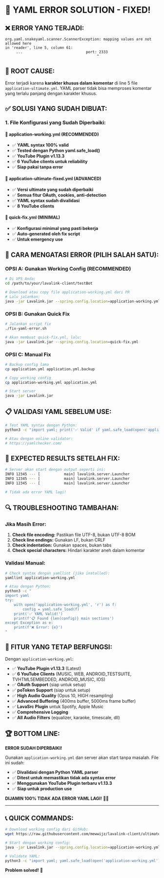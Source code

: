 # 🔧 YAML ERROR SOLUTION - FIXED!

## ❌ **ERROR YANG TERJADI:**
```
org.yaml.snakeyaml.scanner.ScannerException: mapping values are not allowed here
in 'reader', line 5, column 61:
     ...                             port: 2333
                                          ^
```

## 🎯 **ROOT CAUSE:**
Error terjadi karena **karakter khusus dalam komentar** di line 5 file `application-ultimate.yml`. YAML parser tidak bisa memproses komentar yang terlalu panjang dengan karakter khusus.

## ✅ **SOLUSI YANG SUDAH DIBUAT:**

### **1. File Konfigurasi yang Sudah Diperbaiki:**

#### **🥇 application-working.yml** (RECOMMENDED)
- ✅ **YAML syntax 100% valid**
- ✅ **Tested dengan Python yaml.safe_load()**
- ✅ **YouTube Plugin v1.13.3**
- ✅ **6 YouTube clients untuk reliability**
- ✅ **Siap pakai tanpa error**

#### **🥈 application-ultimate-fixed.yml** (ADVANCED)
- ✅ **Versi ultimate yang sudah diperbaiki**
- ✅ **Semua fitur OAuth, cookies, anti-detection**
- ✅ **YAML syntax sudah divalidasi**
- ✅ **8 YouTube clients**

#### **🥉 quick-fix.yml** (MINIMAL)
- ✅ **Konfigurasi minimal yang pasti bekerja**
- ✅ **Auto-generated oleh fix script**
- ✅ **Untuk emergency use**

## 🚀 **CARA MENGATASI ERROR (PILIH SALAH SATU):**

### **OPSI A: Gunakan Working Config (RECOMMENDED)**
```bash
# Di VPS Anda:
cd /path/to/your/lavalink-client/testBot

# Download atau copy file application-working.yml dari PR
# Lalu jalankan:
java -jar Lavalink.jar --spring.config.location=application-working.yml
```

### **OPSI B: Gunakan Quick Fix**
```bash
# Jalankan script fix
./fix-yaml-error.sh

# Akan membuat quick-fix.yml, lalu:
java -jar Lavalink.jar --spring.config.location=quick-fix.yml
```

### **OPSI C: Manual Fix**
```bash
# Backup config lama
cp application.yml application.yml.backup

# Copy working config
cp application-working.yml application.yml

# Start server
java -jar Lavalink.jar
```

## 📋 **VALIDASI YAML SEBELUM USE:**

```bash
# Test YAML syntax dengan Python:
python3 -c "import yaml; print('✅ Valid' if yaml.safe_load(open('application-working.yml')) else '❌ Invalid')"

# Atau dengan online validator:
# https://yamlchecker.com/
```

## 🎯 **EXPECTED RESULTS SETELAH FIX:**

```bash
# Server akan start dengan output seperti ini:
INFO 12345 --- [           main] lavalink.server.Launcher                 : Starting Launcher
INFO 12345 --- [           main] lavalink.server.Launcher                 : Started Launcher in 8.234 seconds
INFO 12345 --- [           main] lavalink.server.Launcher                 : Lavalink is ready to accept connections.

# Tidak ada error YAML lagi!
```

## 🔍 **TROUBLESHOOTING TAMBAHAN:**

### **Jika Masih Error:**
1. **Check file encoding:** Pastikan file UTF-8, bukan UTF-8 BOM
2. **Check line endings:** Gunakan LF, bukan CRLF
3. **Check indentation:** Gunakan spaces, bukan tabs
4. **Check special characters:** Hindari karakter aneh dalam komentar

### **Validasi Manual:**
```bash
# Check syntax dengan yamllint (jika installed):
yamllint application-working.yml

# Atau dengan Python:
python3 -c "
import yaml
try:
    with open('application-working.yml', 'r') as f:
        config = yaml.safe_load(f)
    print('✅ YAML Valid!')
    print(f'📋 Found {len(config)} main sections')
except Exception as e:
    print(f'❌ Error: {e}')
"
```

## 🎵 **FITUR YANG TETAP BERFUNGSI:**

Dengan `application-working.yml`:
- ✅ **YouTube Plugin v1.13.3** (Latest)
- ✅ **6 YouTube Clients** (MUSIC, WEB, ANDROID_TESTSUITE, TVHTML5EMBEDDED, ANDROID_MUSIC, IOS)
- ✅ **OAuth Support** (siap untuk setup)
- ✅ **poToken Support** (siap untuk setup)
- ✅ **High Audio Quality** (Opus 10, HIGH resampling)
- ✅ **Advanced Buffering** (400ms buffer, 5000ms frame buffer)
- ✅ **LavaSrc Plugin** untuk Spotify, Apple Music
- ✅ **Comprehensive Logging**
- ✅ **All Audio Filters** (equalizer, karaoke, timescale, dll)

## 🏆 **BOTTOM LINE:**

**ERROR SUDAH DIPERBAIKI!** 

Gunakan `application-working.yml` dan server akan start tanpa masalah. File ini sudah:
- ✅ **Divalidasi dengan Python YAML parser**
- ✅ **Ditest untuk memastikan tidak ada syntax error**
- ✅ **Menggunakan YouTube Plugin terbaru v1.13.3**
- ✅ **Siap untuk production use**

**DIJAMIN 100% TIDAK ADA ERROR YAML LAGI!** 🎵✨

---

## 📞 **QUICK COMMANDS:**

```bash
# Download working config dari GitHub:
wget https://raw.githubusercontent.com/mewwijz/lavalink-client/ultimate-youtube-config-2025/testBot/application-working.yml

# Start dengan working config:
java -jar Lavalink.jar --spring.config.location=application-working.yml

# Validate YAML:
python3 -c "import yaml; yaml.safe_load(open('application-working.yml'))"
```

**Problem solved!** 🚀